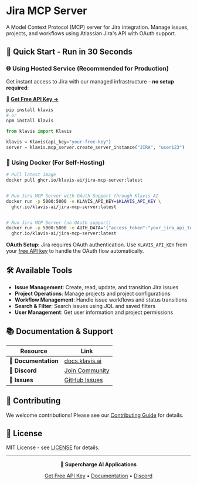 # Jira MCP Server

A Model Context Protocol (MCP) server for Jira integration. Manage issues, projects, and workflows using Atlassian Jira's API with OAuth support.

## 🚀 Quick Start - Run in 30 Seconds

### 🌐 Using Hosted Service (Recommended for Production)

Get instant access to Jira with our managed infrastructure - **no setup required**:

**🔗 [Get Free API Key →](https://www.klavis.ai/home/api-keys)**

```bash
pip install klavis
# or
npm install klavis
```

```python
from klavis import Klavis

klavis = Klavis(api_key="your-free-key")
server = klavis.mcp_server.create_server_instance("JIRA", "user123")
```

### 🐳 Using Docker (For Self-Hosting)

```bash
# Pull latest image
docker pull ghcr.io/klavis-ai/jira-mcp-server:latest


# Run Jira MCP Server with OAuth Support through Klavis AI
docker run -p 5000:5000 -e KLAVIS_API_KEY=$KLAVIS_API_KEY \
  ghcr.io/klavis-ai/jira-mcp-server:latest


# Run Jira MCP Server (no OAuth support)
docker run -p 5000:5000 -e AUTH_DATA='{"access_token":"your_jira_api_token_here"}' \
  ghcr.io/klavis-ai/jira-mcp-server:latest
```

**OAuth Setup:** Jira requires OAuth authentication. Use `KLAVIS_API_KEY` from your [free API key](https://www.klavis.ai/home/api-keys) to handle the OAuth flow automatically.

## 🛠️ Available Tools

- **Issue Management**: Create, read, update, and transition Jira issues
- **Project Operations**: Manage projects and project configurations
- **Workflow Management**: Handle issue workflows and status transitions
- **Search & Filter**: Search issues using JQL and saved filters
- **User Management**: Get user information and project permissions

## 📚 Documentation & Support

| Resource | Link |
|----------|------|
| **📖 Documentation** | [docs.klavis.ai](https://docs.klavis.ai) |
| **💬 Discord** | [Join Community](https://discord.gg/p7TuTEcssn) |
| **🐛 Issues** | [GitHub Issues](https://github.com/klavis-ai/klavis/issues) |

## 🤝 Contributing

We welcome contributions! Please see our [Contributing Guide](../../CONTRIBUTING.md) for details.

## 📜 License

MIT License - see [LICENSE](../../LICENSE) for details.

---

<div align="center">
  <p><strong>🚀 Supercharge AI Applications </strong></p>
  <p>
    <a href="https://www.klavis.ai">Get Free API Key</a> •
    <a href="https://docs.klavis.ai">Documentation</a> •
    <a href="https://discord.gg/p7TuTEcssn">Discord</a>
  </p>
</div>
